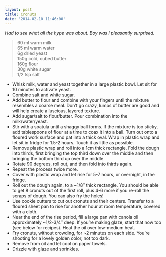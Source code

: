 ```yaml
---
layout: post
title: Cronuts
date: '2014-02-10 11:46:00'
---
```


*Had to see what all the hype was about. Boy was I pleasantly surprised.*

> 60 ml warm milk       
> 65 ml warm water     
> 6g dried yeast     
> 150g cold, cubed butter     
> 160g flour     
> 30g white sugar     
> 1/2 tsp salt     

* Whisk milk, water and yeast together in a large plastic bowl. Let sit for 10 minutes to activate yeast.
* Combine salt and white sugar.
* Add butter to flour and combine with your fingers until the mixture resembles a coarse meal. Don’t go crazy, lumps of butter are good and will help create a luscious, layered texture.
* Add sugar/salt to flour/butter. Pour combination into the milk/water/yeast.
* Stir with a spatula until a shaggy ball forms. If the mixture is too sticky, add tablespoons of flour at a time to coax it into a ball.
Turn out onto a floured work surface and pat into a thick oval. Wrap in plastic wrap and let sit in fridge for 1.5-2 hours. Touch it as little as possible.
* Remove plastic wrap and roll into a 1cm thick rectangle. Fold the dough into thirds, first bringing the top third down over the middle and then bringing the bottom third up over the middle.
* Rotate 90 degrees, roll out, and then fold into thirds again.
* Repeat the process twice more.
* Cover with plastic wrap and let rise for 5-7 hours, or overnight, in the fridge.
* Roll out the dough again, to a ~1/8″ thick rectangle.  You should be able to get 8 cronuts out of the first roll, plus 4-6 more if you re-roll the scraps of dough. You can also fry the holes!
* Use cookie cutters to cut out cronuts and their centers. Transfer to a floured sheet pan to rise for another hour at room temperature, covered with a cloth.
* Near the end of the rise period, fill a large pan with canola oil approximately ~1/2-3/4″ deep. If you’re making glaze, start that now too (see below for recipes). Heat the oil over low-medium heat.
* Fry cronuts, without crowding, for ~2 minutes on each side. You’re shooting for a lovely golden color, not too dark.
* Remove from oil and let cool on paper towels.
* Drizzle with glaze and sprinkles.